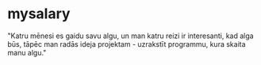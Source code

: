 # mysalary
"Katru mēnesi es gaidu savu algu, un man katru reizi ir interesanti, kad alga būs, tāpēc man radās ideja projektam - uzrakstīt programmu, kura skaita manu algu."
